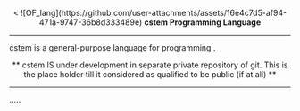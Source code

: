 <p align="center">
  < ![OF_lang](https://github.com/user-attachments/assets/16e4c7d5-af94-471a-9747-36b8d333489e) <b> cstem Programming Language</b> 
</p>



<hr>


cstem is a general-purpose language for programming .

<p align="center">  ** cstem IS under development in separate private repository of git.  This is the place holder till it considered as qualified to be public (if at all)  **  </p>

<hr>



.....
